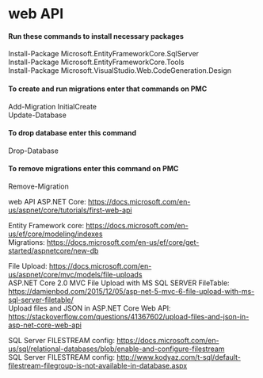 # web API

#### Run these commands to install necessary packages  
Install-Package Microsoft.EntityFrameworkCore.SqlServer   
Install-Package Microsoft.EntityFrameworkCore.Tools  
Install-Package Microsoft.VisualStudio.Web.CodeGeneration.Design  

#### To create and run migrations enter that commands on PMC
Add-Migration InitialCreate  
Update-Database

#### To drop database enter this command
Drop-Database

#### To remove migrations enter this command on PMC
Remove-Migration

web API ASP.NET Core: https://docs.microsoft.com/en-us/aspnet/core/tutorials/first-web-api  

Entity Framework core: https://docs.microsoft.com/en-us/ef/core/modeling/indexes  
Migrations: https://docs.microsoft.com/en-us/ef/core/get-started/aspnetcore/new-db  

File Upload: https://docs.microsoft.com/en-us/aspnet/core/mvc/models/file-uploads  
ASP.NET Core 2.0 MVC File Upload with MS SQL SERVER FileTable: https://damienbod.com/2015/12/05/asp-net-5-mvc-6-file-upload-with-ms-sql-server-filetable/  
Upload files and JSON in ASP.NET Core Web API: https://stackoverflow.com/questions/41367602/upload-files-and-json-in-asp-net-core-web-api  

SQL Server FILESTREAM config: https://docs.microsoft.com/en-us/sql/relational-databases/blob/enable-and-configure-filestream  
SQL Server FILESTREAM config: http://www.kodyaz.com/t-sql/default-filestream-filegroup-is-not-available-in-database.aspx
